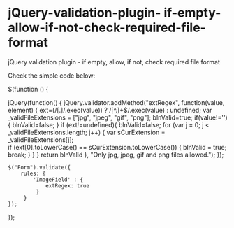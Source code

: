 # jQuery-validation-plugin- if-empty-allow-if-not-check-required-file-format
jQuery validation plugin - if empty, allow, if not, check required file format


Check the simple code below:

$(function () {	
   
 jQuery(function() {
		jQuery.validator.addMethod("extRegex", function(value, element) {
			ext=(/[.]/.exec(value)) ? /[^.]+$/.exec(value) : undefined;
			var _validFileExtensions = ["jpg", "jpeg", "gif", "png"];
			blnValid=true;
			if(value!=''){
				blnValid=false;
			}
			if (ext!=undefined){
				blnValid=false;
				for (var j = 0; j < _validFileExtensions.length; j++) {
					var sCurExtension = _validFileExtensions[j];					
					if (ext[0].toLowerCase() == sCurExtension.toLowerCase()) {
						blnValid = true;
						break;
					}
				}
			}
			return blnValid
		}, "Only jpg, jpeg, gif and png files allowed.");
 });



	$("Form").validate({	
		rules: {			
			'ImageField' : {
				extRegex: true
			 }
		 }
	});

});


